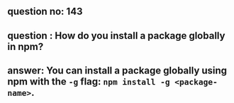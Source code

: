 
      
## question no: 143

## question : How do you install a package globally in npm?

## answer: You can install a package globally using npm with the `-g` flag: `npm install -g <package-name>`.
      